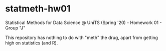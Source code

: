 # statmeth-hw01

Statistical Methods for Data Science @ UniTS (Spring '20) - Homework 01 - Group "J"

This repository has nothing to do with "meth" the drug, apart from getting high on statistics (and R).
